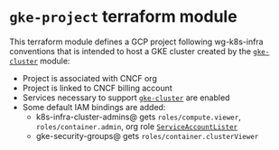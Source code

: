 # `gke-project` terraform module

This terraform module defines a GCP project following wg-k8s-infra conventions
that is intended to host a GKE cluster created by the [`gke-cluster`] module:
- Project is associated with CNCF org
- Project is linked to CNCF billing account
- Services necessary to support [`gke-cluster`] are enabled
- Some default IAM bindings are added:
  - k8s-infra-cluster-admins@ gets `roles/compute.viewer`, `roles/container.admin`, org role [`ServiceAccountLister`]
  - gke-security-groups@ gets `roles/container.clusterViewer`

[`gke-cluster`]: /infra/gcp/clusters/modules/gke-cluster
[`gke-nodepool`]: /infra/gcp/clusters/modules/gke-nodepool
[`ServiceAccountLister`]: /infra/gcp/roles/iam.serviceAccountLister.yaml
